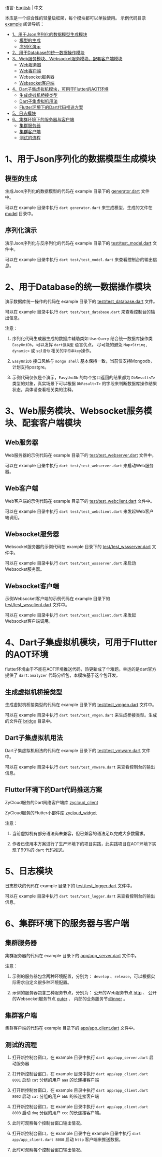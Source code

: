 
语言:  [English](https://github.com/yangfanyu/shelf_easy/blob/main/README.md) | 中文 

本库是一个综合性的轻量级框架，每个模块都可以单独使用。 示例代码目录 [example](https://github.com/yangfanyu/shelf_easy/tree/main/example) 阅读导航：

- [1、用于Json序列化的数据模型生成模块](#1用于json序列化的数据模型生成模块)
  - [模型的生成](#模型的生成)
  - [序列化演示](#序列化演示)
- [2、用于Database的统一数据操作模块](#2用于database的统一数据操作模块)
- [3、Web服务模块、Websocket服务模块、配套客户端模块](#3web服务模块websocket服务模块配套客户端模块)
  - [Web服务器](#web服务器)
  - [Web客户端](#web客户端)
  - [Websocket服务器](#websocket服务器)
  - [Websocket客户端](#websocket客户端)
- [4、Dart子集虚拟机模块，可用于Flutter的AOT环境](#4dart子集虚拟机模块可用于flutter的aot环境)
  - [生成虚拟机桥接类型](#生成虚拟机桥接类型)
  - [Dart子集虚拟机用法](#dart子集虚拟机用法)
  - [Flutter环境下的Dart代码推送方案](#flutter环境下的dart代码推送方案)
- [5、日志模块](#5日志模块)
- [6、集群环境下的服务器与客户端](#6集群环境下的服务器与客户端)
  - [集群服务器](#集群服务器)
  - [集群客户端](#集群客户端)
  - [测试的流程](#测试的流程)

# 1、用于Json序列化的数据模型生成模块

## 模型的生成

生成Json序列化的数据模型的代码在 example 目录下的 [generator.dart](https://github.com/yangfanyu/shelf_easy/tree/main/example/generator.dart) 文件中。

可以在 example 目录中执行 `dart generator.dart` 来生成模型，生成的文件在 [model](https://github.com/yangfanyu/shelf_easy/tree/main/example/model) 目录中。

## 序列化演示

演示Json序列化与反序列化的代码在 example 目录下的 [test/test_model.dart](https://github.com/yangfanyu/shelf_easy/tree/main/example/test/test_model.dart) 文件中。

可以在 example 目录中执行 `dart test/test_model.dart` 来查看控制台的输出信息。

# 2、用于Database的统一数据操作模块

演示数据库统一操作的代码在 example 目录下的 [test/test_database.dart](https://github.com/yangfanyu/shelf_easy/tree/main/example/test/test_database.dart) 文件。

可以在 example 目录中执行 `dart test/test_database.dart` 来查看控制台的输出信息。

注意：

1. 序列化代码生成器生成的数据库辅助类如 `UserQuery` 结合统一数据库操作类 `EasyUniDb`，可以发挥 `dart强类型` 语言优点， 尽可能的避免 `Map<String, dynamic>` 或 `sql语句` 相关的`字符串key`操作。

2. `EasyUniDb` 接口风格与 `mongo shell` 基本保持一致，当前仅支持Mongodb，计划支持postgre。

3. 示例代码仅仅是个演示，`EasyUniDb` 的每个接口返回的结果都为 `DbResult<T>` 类型的对象，真实场景下可以根据 `DbResult<T>` 的字段来判断数据库操作结果状态。具体请查看相关类的注释。

# 3、Web服务模块、Websocket服务模块、配套客户端模块

## Web服务器

Web服务器的示例代码在 example 目录下的 [test/test_webserver.dart](https://github.com/yangfanyu/shelf_easy/tree/main/example/test/test_webserver.dart) 文件中。

可以在 example 目录中执行 `dart test/test_webserver.dart` 来启动Web服务器。

## Web客户端

Web客户端的示例代码在 example 目录下的 [test/test_webclient.dart](https://github.com/yangfanyu/shelf_easy/tree/main/example/test/test_webclient.dart) 文件中。

可以在 example 目录中执行 `dart test/test_webclient.dart` 来发起Web客户端调用。

## Websocket服务器

Websocket服务器的示例代码在 example 目录下的 [test/test_wssserver.dart](https://github.com/yangfanyu/shelf_easy/tree/main/example/test/test_wssserver.dart) 文件中。

可以在 example 目录中执行 `dart test/test_wssserver.dart` 来启动Websocket服务器。

## Websocket客户端

示例Websocket客户端的示例代码在 example 目录下的 [test/test_wssclient.dart](https://github.com/yangfanyu/shelf_easy/tree/main/example/test/test_wssclient.dart) 文件中。

可以在 example 目录中执行 `dart test/test_wssclient.dart` 来发起Websocket客户端调用。

# 4、Dart子集虚拟机模块，可用于Flutter的AOT环境

flutter环境由于不能在AOT环境推送代码，热更新成了个难题。幸运的是dart官方提供了 `dart:analyzer` 代码分析包，本模块基于这个包开发。

## 生成虚拟机桥接类型

生成虚拟机桥接类型的代码在 example 目录下的 [test/test_vmgen.dart](https://github.com/yangfanyu/shelf_easy/tree/main/example/test/test_vmgen.dart) 文件中。

可以在 example 目录中执行 `dart test/test_vmgen.dart` 来生成桥接类型。生成的文件在 [bridge](https://github.com/yangfanyu/shelf_easy/tree/main/example/bridge) 目录中。


## Dart子集虚拟机用法

Dart子集虚拟机用法的代码在 example 目录下的 [test/test_vmware.dart](https://github.com/yangfanyu/shelf_easy/tree/main/example/test/test_vmware.dart) 文件中。

可以在 example 目录中执行 `dart test/test_vmware.dart` 来查看控制台的输出信息。

## Flutter环境下的Dart代码推送方案

ZyCloud服务的Dart网络客户端库 [zycloud_client](https://github.com/yangfanyu/zycloud_client)

ZyCloud服务的Flutter小部件库 [zycloud_widget](https://github.com/yangfanyu/zycloud_widget)

注意：

1. 当前虚拟机有部分语法尚未兼容，但已兼容的语法足以完成大多数需求。 
   
2. 作者已使用本方案进行了生产环境下的项目实践，此实践项目在AOT环境下实现了99%的 `dart` 代码推送。

# 5、日志模块

日志模块的代码在 example 目录下的 [test/test_logger.dart](https://github.com/yangfanyu/shelf_easy/tree/main/example/test/test_logger.dart) 文件中。

可以在 example 目录中执行 `dart test/test_logger.dart` 来查看控制台的输出信息。

# 6、集群环境下的服务器与客户端

## 集群服务器

集群服务器的代码在 example 目录下的 [app/app_server.dart](https://github.com/yangfanyu/shelf_easy/tree/main/example/app/app_server.dart) 文件中。

注意：

1. 示例的服务器包含两种环境配置，分别为： `develop` 、`release`，可以根据实际需求自定义很多种环境配置。

2. 示例的服务器包含三种服务节点，分别为： 
公开的Web服务节点 [http](https://github.com/yangfanyu/shelf_easy/tree/main/example/app/http_route.dart) 、 
公开的Websocket服务节点 [outer](https://github.com/yangfanyu/shelf_easy/tree/main/example/app/outer_route.dart) 、
内部的业务服务节点[inner](https://github.com/yangfanyu/shelf_easy/tree/main/example/app/inner_route.dart) 。

## 集群客户端

集群客户端的代码在 example 目录下的 [app/app_client.dart](https://github.com/yangfanyu/shelf_easy/tree/main/example/app/app_client.dart) 文件中。

## 测试的流程

1. 打开新控制台窗口，在 example 目录中执行 `dart app/app_server.dart` 启动服务器

2. 打开新控制台窗口，在 example 目录中执行 `dart app/app_client.dart 8001` 启动 `cat` 分组的用户 `aaa` 的长连接客户端

3. 打开新控制台窗口，在 example 目录中执行 `dart app/app_client.dart 8002` 启动 `cat` 分组的用户 `bbb` 的长连接客户端

4. 打开新控制台窗口，在 example 目录中执行 `dart app/app_client.dart 8003` 启动 `dog` 分组的用户 `ccc` 的长连接客户端。

5. 此时可观察每个控制台窗口输出情况。

5. 打开新控制台窗口，在 example 目录中在 example 目录中执行 `dart app/app_client.dart 8080` 启动 `http` 客户端来推送数据。

6. 此时可观察每个控制台窗口输出情况。
